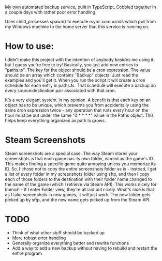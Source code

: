 My own automated backup service, built in TypeScript. Cobbled together in a couple days with rather poor error handling.

Uses child_processes.spawn() to execute rsync commands which pull from my Windows machine to the home server that this service is running on.


# How to use:

I didn't make this project with the intention of anybody besides me using it, but I guess you're free to try! Basically, you just add new entries to "paths.ts". The key for the object should be a cron expression. The value should be an array which contains "Backup" objects. Just read the examples and you'll get it. When you run the script it will create a cron schedule for each entry in paths.ts. That schedule will execute a backup on every source:destination pair associated with that cron.

It's a very elegant system, in my opinion. A benefit is that each key on an object has to be unique, which prevents you from accidentally using the same cron expression twice - any operation that runs every hour on the hour must be put under the same "0 * * * *" value in the Paths object. This helps keep everything organized as path.ts grows.

# Steam Screenshots

Steam screenshots are a special case. The way Steam stores your screenshots is that each game has its own folder, named as the game's ID. This makes finding a specific game quite annoying unless you memorize its ID. So, I chose not to copy the entire screenshots folder as is - instead, I get a list of every folder in my screenshots folder using sftp, and then I copy each of those folders to the destination with their folder name changed to the name of the game (which I retrieve via Steam API). This works nicely for Immich - if I enter Folder view, they're all laid out nicely. What's nice is that as I take screenshots in new games, it will just *work*. The new folder gets picked up by sftp, and the new name gets picked up from the Steam API.

# TODO

- Think of what other stuff should be backed up
- More robust error handling
- Generally organize everything better and rewrite functions
- Add a way to add a new backup without having to rebuild and restart the entire program